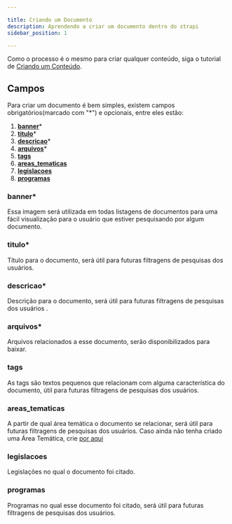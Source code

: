 ```yaml
---

title: Criando um Documento
description: Aprendendo a criar um documento dentro do strapi
sidebar_position: 1

---
```


Como o processo é o mesmo para criar qualquer conteúdo, siga o tutorial de [Criando um Conteúdo](/docs/strapi/iniciando-gerenciamento#criando-conteúdo).

## Campos

Para criar um documento é bem simples, existem campos obrigatórios(marcado com "*") e opcionais, entre eles estão:

1. [__banner__](#banner)*
2. [__titulo__](#titulo)*
3. [__descricao__](#descricao)*
4. [__arquivos__](#arquivos)*
5. [__tags__](#tags)
6. [__areas_tematicas__](#areas_tematicas)
7. [__legislacoes__](#legislacoes)
8. [__programas__](#programas)

### banner*

Essa imagem será utilizada em todas listagens de documentos para uma fácil visualização para o usuário que estiver pesquisando por algum documento.

### titulo*

Título para o documento, será útil para futuras filtragens de pesquisas dos usuários.

### descricao*

Descrição para o documento, será útil para futuras filtragens de pesquisas dos usuários .

### arquivos*

Arquivos relacionados a esse documento, serão disponibilizados para baixar.

### tags

As tags são textos pequenos que relacionam com alguma característica do documento, útil para futuras filtragens de pesquisas dos usuários.

### areas_tematicas

A partir de qual área temática o documento se relacionar, será útil para futuras filtragens de pesquisas dos usuários. Caso ainda não tenha criado uma Área Temática, crie [por aqui](/docs/strapi/area-tematica/criar)

### legislacoes

Legislações no qual o documento foi citado.

### programas

Programas no qual esse documento foi citado, será útil para futuras filtragens de pesquisas dos usuários.

